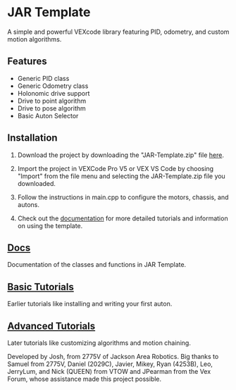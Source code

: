# JAR Template
A simple and powerful VEXcode library featuring PID, odometry, and custom motion algorithms.

## Features
- Generic PID class
- Generic Odometry class
- Holonomic drive support
- Drive to point algorithm
- Drive to pose algorithm
- Basic Auton Selector

## Installation
1. Download the project by downloading the "JAR-Template.zip" file [here](https://github.com/2775Josh/JAR-Template/releases/latest).

2. Import the project in VEXCode Pro V5 or VEX VS Code by choosing "Import" from the file menu and selecting the JAR-Template.zip file you downloaded.

3. Follow the instructions in main.cpp to configure the motors, chassis, and autons.

4. Check out the <a href="https://jacksonarearobotics.github.io/JAR-Template/" target="_blank">documentation</a> for more detailed tutorials and information on using the template.

## [Docs](https://jacksonarearobotics.github.io/JAR-Template/)

Documentation of the classes and functions in JAR Template.

## [Basic Tutorials](https://jacksonarearobotics.github.io/JAR-Template/basic-tutorials)

Earlier tutorials like installing and writing your first auton.

## [Advanced Tutorials](https://jacksonarearobotics.github.io/JAR-Template/advanced-tutorials)

Later tutorials like customizing algorithms and motion chaining.

Developed by Josh, from 2775V of Jackson Area Robotics. Big thanks to Samuel from 2775V, Daniel (2029C), Javier, Mikey, Ryan (4253B), Leo, JerryLum, and Nick (QUEEN) from VTOW and JPearman from the Vex Forum, whose assistance made this project possible.
